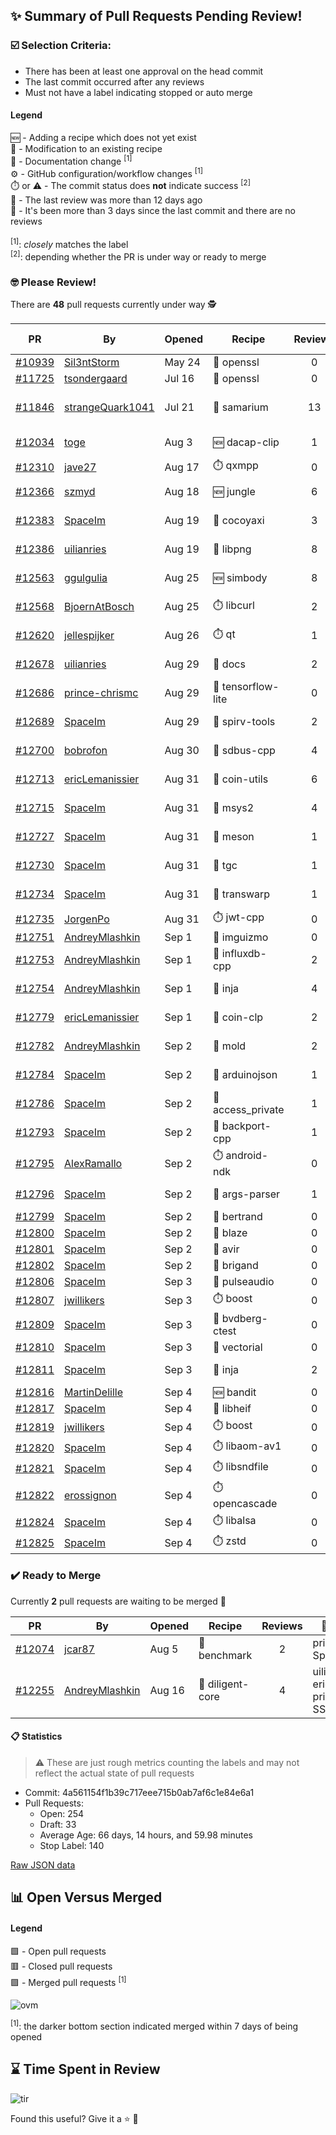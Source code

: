 ## :sparkles: Summary of Pull Requests Pending Review!

### :ballot_box_with_check: Selection Criteria:

- There has been at least one approval on the head commit
- The last commit occurred after any reviews
- Must not have a label indicating stopped or auto merge

#### Legend

:new: - Adding a recipe which does not yet exist<br>
:memo: - Modification to an existing recipe<br>
:green_book: - Documentation change <sup>[1]</sup><br>
:gear: - GitHub configuration/workflow changes <sup>[1]</sup><br>
:stopwatch: or :warning: - The commit status does **not** indicate success <sup>[2]</sup><br>
:bell: - The last review was more than 12 days ago<br>
:eyes: - It's been more than 3 days since the last commit and there are no reviews<br>
<br>
<sup>[1]</sup>: _closely_ matches the label<br>
<sup>[2]</sup>: depending whether the PR is under way or ready to merge

### :nerd_face: Please Review! 

There are **48** pull requests currently under way :detective:

PR | By | Opened | Recipe | Reviews | Last | :stop_sign: Blockers | :star2: Approvers
:---: | --- | --- | --- | :---: | --- | --- | ---
[#10939](https://github.com/conan-io/conan-center-index/pull/10939)|[Sil3ntStorm](https://github.com/Sil3ntStorm)|May 24|:memo: openssl|0|:eyes:||
[#11725](https://github.com/conan-io/conan-center-index/pull/11725)|[tsondergaard](https://github.com/tsondergaard)|Jul 16|:memo: openssl|0|:eyes:||
[#11846](https://github.com/conan-io/conan-center-index/pull/11846)|[strangeQuark1041](https://github.com/strangeQuark1041)|Jul 21|:memo: samarium|13|Aug 22 :bell:||prince-chrismc
[#12034](https://github.com/conan-io/conan-center-index/pull/12034)|[toge](https://github.com/toge)|Aug 3|:new: dacap-clip|1|Aug 8 :bell:||prince-chrismc
[#12310](https://github.com/conan-io/conan-center-index/pull/12310)|[jave27](https://github.com/jave27)|Aug 17|:stopwatch: qxmpp|0|:eyes:||
[#12366](https://github.com/conan-io/conan-center-index/pull/12366)|[szmyd](https://github.com/szmyd)|Aug 18|:new: jungle|6|Sep 2||
[#12383](https://github.com/conan-io/conan-center-index/pull/12383)|[SpaceIm](https://github.com/SpaceIm)|Aug 19|:memo: cocoyaxi|3|Aug 26|jgsogo|uilianries
[#12386](https://github.com/conan-io/conan-center-index/pull/12386)|[uilianries](https://github.com/uilianries)|Aug 19|:memo: libpng|8|Sep 1||prince-chrismc
[#12563](https://github.com/conan-io/conan-center-index/pull/12563)|[ggulgulia](https://github.com/ggulgulia)|Aug 25|:new: simbody|8|Sep 4||uilianries
[#12568](https://github.com/conan-io/conan-center-index/pull/12568)|[BjoernAtBosch](https://github.com/BjoernAtBosch)|Aug 25|:stopwatch: libcurl|2|Aug 30||prince-chrismc
[#12620](https://github.com/conan-io/conan-center-index/pull/12620)|[jellespijker](https://github.com/jellespijker)|Aug 26|:stopwatch: qt|1|Sep 2||
[#12678](https://github.com/conan-io/conan-center-index/pull/12678)|[uilianries](https://github.com/uilianries)|Aug 29|:green_book: docs|2|Sep 1||prince-chrismc
[#12686](https://github.com/conan-io/conan-center-index/pull/12686)|[prince-chrismc](https://github.com/prince-chrismc)|Aug 29|:memo: tensorflow-lite|0|||
[#12689](https://github.com/conan-io/conan-center-index/pull/12689)|[SpaceIm](https://github.com/SpaceIm)|Aug 29|:memo: spirv-tools|2|Sep 3||uilianries
[#12700](https://github.com/conan-io/conan-center-index/pull/12700)|[bobrofon](https://github.com/bobrofon)|Aug 30|:memo: sdbus-cpp|4|Sep 4||toge
[#12713](https://github.com/conan-io/conan-center-index/pull/12713)|[ericLemanissier](https://github.com/ericLemanissier)|Aug 31|:memo: coin-utils|6|Sep 1||uilianries
[#12715](https://github.com/conan-io/conan-center-index/pull/12715)|[SpaceIm](https://github.com/SpaceIm)|Aug 31|:memo: msys2|4|Aug 31||uilianries
[#12727](https://github.com/conan-io/conan-center-index/pull/12727)|[SpaceIm](https://github.com/SpaceIm)|Aug 31|:memo: meson|1|Sep 1||
[#12730](https://github.com/conan-io/conan-center-index/pull/12730)|[SpaceIm](https://github.com/SpaceIm)|Aug 31|:memo: tgc|1|Sep 1||uilianries
[#12734](https://github.com/conan-io/conan-center-index/pull/12734)|[SpaceIm](https://github.com/SpaceIm)|Aug 31|:memo: transwarp|1|Sep 1||uilianries
[#12735](https://github.com/conan-io/conan-center-index/pull/12735)|[JorgenPo](https://github.com/JorgenPo)|Aug 31|:stopwatch: jwt-cpp|0|||
[#12751](https://github.com/conan-io/conan-center-index/pull/12751)|[AndreyMlashkin](https://github.com/AndreyMlashkin)|Sep 1|:memo: imguizmo|0|:eyes:||
[#12753](https://github.com/conan-io/conan-center-index/pull/12753)|[AndreyMlashkin](https://github.com/AndreyMlashkin)|Sep 1|:memo: influxdb-cpp|2|Sep 2|uilianries|intelligide
[#12754](https://github.com/conan-io/conan-center-index/pull/12754)|[AndreyMlashkin](https://github.com/AndreyMlashkin)|Sep 1|:memo: inja|4|Sep 4||jgsogo
[#12779](https://github.com/conan-io/conan-center-index/pull/12779)|[ericLemanissier](https://github.com/ericLemanissier)|Sep 1|:memo: coin-clp|2|Sep 2||uilianries
[#12782](https://github.com/conan-io/conan-center-index/pull/12782)|[AndreyMlashkin](https://github.com/AndreyMlashkin)|Sep 2|:memo: mold|2|Sep 2||ericriff
[#12784](https://github.com/conan-io/conan-center-index/pull/12784)|[SpaceIm](https://github.com/SpaceIm)|Sep 2|:memo: arduinojson|1|Sep 2||uilianries
[#12786](https://github.com/conan-io/conan-center-index/pull/12786)|[SpaceIm](https://github.com/SpaceIm)|Sep 2|:memo: access_private|1|Sep 2||uilianries
[#12793](https://github.com/conan-io/conan-center-index/pull/12793)|[SpaceIm](https://github.com/SpaceIm)|Sep 2|:memo: backport-cpp|1|Sep 2||uilianries
[#12795](https://github.com/conan-io/conan-center-index/pull/12795)|[AlexRamallo](https://github.com/AlexRamallo)|Sep 2|:stopwatch: android-ndk|0|||
[#12796](https://github.com/conan-io/conan-center-index/pull/12796)|[SpaceIm](https://github.com/SpaceIm)|Sep 2|:memo: args-parser|1|Sep 2||uilianries
[#12799](https://github.com/conan-io/conan-center-index/pull/12799)|[SpaceIm](https://github.com/SpaceIm)|Sep 2|:memo: bertrand|0|||
[#12800](https://github.com/conan-io/conan-center-index/pull/12800)|[SpaceIm](https://github.com/SpaceIm)|Sep 2|:memo: blaze|0|||
[#12801](https://github.com/conan-io/conan-center-index/pull/12801)|[SpaceIm](https://github.com/SpaceIm)|Sep 2|:memo: avir|0|||
[#12802](https://github.com/conan-io/conan-center-index/pull/12802)|[SpaceIm](https://github.com/SpaceIm)|Sep 2|:memo: brigand|0|||
[#12806](https://github.com/conan-io/conan-center-index/pull/12806)|[SpaceIm](https://github.com/SpaceIm)|Sep 3|:memo: pulseaudio|0|||
[#12807](https://github.com/conan-io/conan-center-index/pull/12807)|[jwillikers](https://github.com/jwillikers)|Sep 3|:stopwatch: boost|0|||
[#12809](https://github.com/conan-io/conan-center-index/pull/12809)|[SpaceIm](https://github.com/SpaceIm)|Sep 3|:memo: bvdberg-ctest|0|||
[#12810](https://github.com/conan-io/conan-center-index/pull/12810)|[SpaceIm](https://github.com/SpaceIm)|Sep 3|:memo: vectorial|0|||
[#12811](https://github.com/conan-io/conan-center-index/pull/12811)|[SpaceIm](https://github.com/SpaceIm)|Sep 3|:memo: inja|2|Sep 4||prince-chrismc
[#12816](https://github.com/conan-io/conan-center-index/pull/12816)|[MartinDelille](https://github.com/MartinDelille)|Sep 4|:new: bandit|0|||
[#12817](https://github.com/conan-io/conan-center-index/pull/12817)|[SpaceIm](https://github.com/SpaceIm)|Sep 4|:memo: libheif|0|||
[#12819](https://github.com/conan-io/conan-center-index/pull/12819)|[jwillikers](https://github.com/jwillikers)|Sep 4|:stopwatch: boost|0|||
[#12820](https://github.com/conan-io/conan-center-index/pull/12820)|[SpaceIm](https://github.com/SpaceIm)|Sep 4|:stopwatch: libaom-av1|0|||
[#12821](https://github.com/conan-io/conan-center-index/pull/12821)|[SpaceIm](https://github.com/SpaceIm)|Sep 4|:stopwatch: libsndfile|0|||
[#12822](https://github.com/conan-io/conan-center-index/pull/12822)|[erossignon](https://github.com/erossignon)|Sep 4|:stopwatch: opencascade|0|||
[#12824](https://github.com/conan-io/conan-center-index/pull/12824)|[SpaceIm](https://github.com/SpaceIm)|Sep 4|:stopwatch: libalsa|0|||
[#12825](https://github.com/conan-io/conan-center-index/pull/12825)|[SpaceIm](https://github.com/SpaceIm)|Sep 4|:stopwatch: zstd|0|||


### :heavy_check_mark: Ready to Merge 

Currently **2** pull requests are waiting to be merged :tada:


PR | By | Opened | Recipe | Reviews | :star2: Approvers
:---: | --- | --- | --- | :---: | ---
[#12074](https://github.com/conan-io/conan-center-index/pull/12074)|[jcar87](https://github.com/jcar87)|Aug 5|:memo: benchmark|2|prince-chrismc, SpaceIm
[#12255](https://github.com/conan-io/conan-center-index/pull/12255)|[AndreyMlashkin](https://github.com/AndreyMlashkin)|Aug 16|:memo: diligent-core|4|uilianries, ericLemanissier, prince-chrismc, SSE4


#### :clipboard: Statistics

> :warning: These are just rough metrics counting the labels and may not reflect the actual state of pull requests

- Commit: 4a561154f1b39c717eee715b0ab7af6c1e84e6a1
- Pull Requests:
	- Open: 254
	- Draft: 33
	- Average Age: 66 days, 14 hours, and 59.98 minutes
	- Stop Label: 140
	

[Raw JSON data](https://raw.githubusercontent.com/prince-chrismc/conan-center-index-pending-review/raw-data/pending-review.json)

## :bar_chart: Open Versus Merged

#### Legend

:green_square: - Open pull requests<br>
:red_square: - Closed pull requests<br>
:purple_square: - Merged pull requests <sup>[1]</sup><br>

![ovm](https://github.com/prince-chrismc/conan-center-index-pending-review/blob/raw-data/open-versus-merged.gif?raw=true)

<sup>[1]</sup>: the darker bottom section indicated merged within 7 days of being opened

## :hourglass: Time Spent in Review

![tir](https://github.com/prince-chrismc/conan-center-index-pending-review/blob/raw-data/time-in-review.png?raw=true)

Found this useful? Give it a :star: :pray:
	